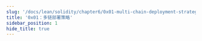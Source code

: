 ```yaml
---
slug: '/docs/lean/solidity/chapter6/0x01-multi-chain-deployment-strategy'
title: '0x01：多链部署策略'
sidebar_position: 1
hide_title: true
---
```


